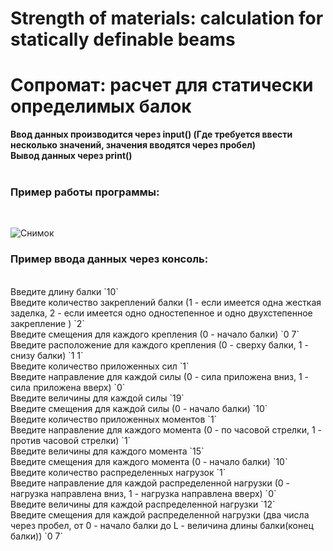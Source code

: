 # Strength of materials: calculation for statically definable beams
# Сопромат: расчет для статически определимых балок

**Ввод данных производится через input() (Где требуется ввести несколько значений, значения вводятся через пробел)**<br>
**Вывод данных через print()**<br><br>
<h3>Пример работы программы:</h3><br>

![Снимок](https://user-images.githubusercontent.com/84970248/144568401-7ed37993-4ede-4772-8872-344bbd929c9c.JPG)

<h3>Пример ввода данных через консоль:</h3><br>
Введите длину балки `10`<br>
Введите количество закреплений балки (1 - если имеется одна жесткая заделка, 2 - если имеется одно одностепенное и одно двухстепенное закрепление ) `2`<br>
Введите смещения для каждого крепления (0 - начало балки) `0 7`<br>
Введите расположение для каждого крепления (0 - сверху балки, 1 - снизу балки) `1 1`<br>
Введите количество приложенных сил `1`<br>
Введите направление для каждой силы (0 - сила приложена вниз, 1 - сила приложена вверх) `0`<br>
Введите величины для каждой силы `19`<br>
Введите смещения для каждой силы (0 - начало балки) `10`<br>
Введите количество приложенных моментов `1`<br>
Введите направление для каждого момента (0 - по часовой стрелки, 1 - против часовой стрелки) `1`<br>
Введите величины для каждого момента `15`<br>
Введите смещения для каждого момента (0 - начало балки) `10`<br>
Введите количество распределенных нагрузок `1`<br>
Введите направление для каждой распределенной нагрузки (0 - нагрузка направлена вниз, 1 - нагрузка направлена вверх) `0`<br>
Введите величины для каждой распределенной нагрузки `12`<br>
Введите смещения для каждой распределенной нагрузки (два числа через пробел, от 0 - начало балки до L - величина длины балки(конец балки)) `0 7`<br>


